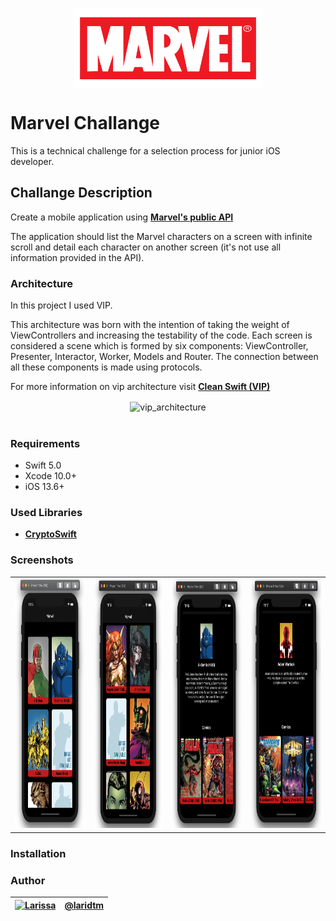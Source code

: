 <p align="center">
  <img src="docs/logo_marvel.png" align="center" height="128px" width="300px">
</p>

# Marvel Challange

This is a technical challenge for a selection process for junior iOS developer.

## Challange Description

Create a mobile application using [**Marvel's public API**](https://developer.marvel.com)

The application should list the Marvel characters on a screen with
infinite scroll and detail each character on another screen (it's not
use all information provided in the API).

### Architecture

In this project I used VIP.

This architecture was born with the intention of taking the weight of ViewControllers and increasing the testability of the code. Each screen is considered a scene which is formed by six components: ViewController, Presenter, Interactor, Worker, Models and Router. The connection between all these components is made using protocols.

For more information on vip architecture visit [**Clean Swift (VIP)**](https://medium.com/@leodegeus7/clean-swift-vip-como-organizar-melhor-nossos-códigos-f06762fc5cc2)

<p align="center">
  <img width="600" alt="vip_architecture" src="https://miro.medium.com/max/1400/0*gH_ZFdMDaAmmzKjK.png" align="center"><br /><br />
</p>

### Requirements

* Swift 5.0
* Xcode 10.0+
* iOS 13.6+

### Used Libraries

* [**CryptoSwift**](https://github.com/krzyzanowskim/CryptoSwift)

### Screenshots

<table style="width:100%">
  <tr>
    <td><img src="docs/list_1.png" alt="Marvel" width=400 height=400/></td>
    <td><img src="docs/list_2.png" alt="Marvel" width=400 height=400/></td>
    <td><img src="docs/details_1.png" alt="Marvel" width=400 height=400/></td>
    <td><img src="docs/details_2.png" alt="Marvel" width=400 height=400/></td>
  </tr>
</table>

### Installation

### Author

| [![Larissa](https://avatars.githubusercontent.com/u/55598696?v=4&s=80)](https://github.com/laridtm/) | [@laridtm](https://github.com/laridtm/) |
| ------ | ------ |
